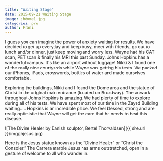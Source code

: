 ```yaml
---
title: "Waiting Stage"
date: 2015-09-21 Waiting Stage
image: jhdome1.jpg
categories: pre
author: Frani
---
```


I guess you can imagine the power of anxiety waiting for results.  We have decided to get up everyday and keep busy, meet with friends, go out to lunch and/or dinner, just keep moving and worry less.  Wayne had his CAT scan, PET scan & finally his MRI this past Sunday.  Johns Hopkins has a wonderful campus.  It's like an airport without luggage!  Nikki & I found one of the really nice courtyards while Wayne was getting his tests.  We packed our iPhones, iPads, crosswords, bottles of water and made ourselves comfortable.  

Exploring the buildings, Nikki and I found the Dome area and the statue of Christ in the original main entrance (located on Broadway).  The artwork throughout Johns Hopkins is amazing.  We had plenty of time to explore during all of his tests.  We have spent most of our time in the Zayed Building waiting..... Hopkins is an incredible place.  We feel blessed, strong and are really optimistic that Wayne will get the care that he needs to beat this disease.

![The Divine Healer by Danish sculptor, Bertel Thorvaldsen]({{ site.url }}/img/jhjesus.jpg)

<!-- begin blurb -->
Here is the Jesus statue known as the “Divine Healer” or “Christ the Consoler.” The Carrera marble Jesus has arms outstretched, open in a gesture of welcome to all who wander in.
<!--end blurb  -->

